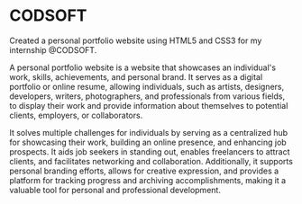 # CODSOFT
Created a personal portfolio website using HTML5 and CSS3 for my internship @CODSOFT.

A personal portfolio website is a website that showcases an individual's work, skills, achievements, and personal brand. It serves as a digital portfolio or online resume, allowing individuals, such as artists, designers, developers, writers, photographers, and professionals from various fields, to display their work and provide information about themselves to potential clients, employers, or collaborators.

It solves multiple challenges for individuals by serving as a centralized hub for showcasing their work, building an online presence, and enhancing job prospects. It aids job seekers in standing out, enables freelancers to attract clients, and facilitates networking and collaboration. Additionally, it supports personal branding efforts, allows for creative expression, and provides a platform for tracking progress and archiving accomplishments, making it a valuable tool for personal and professional development.
